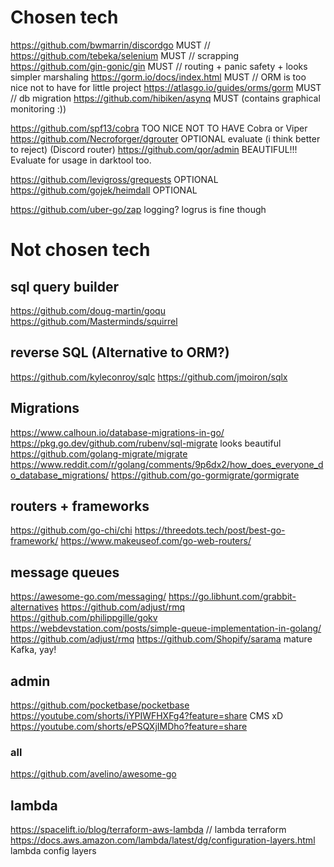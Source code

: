 # Chosen tech

https://github.com/bwmarrin/discordgo MUST //
https://github.com/tebeka/selenium MUST // scrapping
https://github.com/gin-gonic/gin MUST // routing + panic safety + looks simpler marshaling
https://gorm.io/docs/index.html MUST // ORM is too nice not to have for little project
https://atlasgo.io/guides/orms/gorm MUST // db migration
https://github.com/hibiken/asynq MUST (contains graphical monitoring :))

https://github.com/spf13/cobra TOO NICE NOT TO HAVE Cobra or Viper
https://github.com/Necroforger/dgrouter OPTIONAL evaluate (i think better to reject) (Discord router)
https://github.com/qor/admin BEAUTIFUL!!! Evaluate for usage in darktool too.

https://github.com/levigross/grequests OPTIONAL
https://github.com/gojek/heimdall OPTIONAL

https://github.com/uber-go/zap logging?
logrus is fine though

# Not chosen tech

## sql query builder

https://github.com/doug-martin/goqu
https://github.com/Masterminds/squirrel

## reverse SQL (Alternative to ORM?)

https://github.com/kyleconroy/sqlc
https://github.com/jmoiron/sqlx

## Migrations

https://www.calhoun.io/database-migrations-in-go/
https://pkg.go.dev/github.com/rubenv/sql-migrate looks beautiful
https://github.com/golang-migrate/migrate
https://www.reddit.com/r/golang/comments/9p6dx2/how_does_everyone_do_database_migrations/
https://github.com/go-gormigrate/gormigrate

## routers + frameworks

https://github.com/go-chi/chi
https://threedots.tech/post/best-go-framework/
https://www.makeuseof.com/go-web-routers/

## message queues

https://awesome-go.com/messaging/
https://go.libhunt.com/grabbit-alternatives
https://github.com/adjust/rmq
https://github.com/philippgille/gokv
https://webdevstation.com/posts/simple-queue-implementation-in-golang/
https://github.com/adjust/rmq
https://github.com/Shopify/sarama mature Kafka, yay!

## admin

https://github.com/pocketbase/pocketbase https://youtube.com/shorts/iYPIWFHXFg4?feature=share CMS xD
https://youtube.com/shorts/ePSQXjIMDho?feature=share

### all
https://github.com/avelino/awesome-go

## lambda
https://spacelift.io/blog/terraform-aws-lambda // lambda terraform
https://docs.aws.amazon.com/lambda/latest/dg/configuration-layers.html lambda config layers